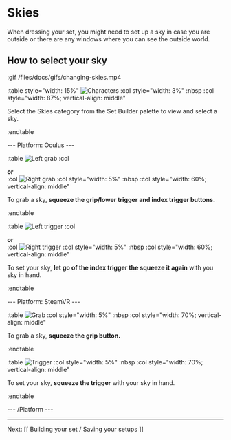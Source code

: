 # Skies

When dressing your set, you might need to set up a sky in case you are outside or there are any windows where you can see the outside world.

## How to select your sky

:gif /files/docs/gifs/changing-skies.mp4

:table style="width: 15%"
	![Characters](/files/docs/graphics/button_p-skies.png)
:col style="width: 3%"
	:nbsp
:col style="width: 87%; vertical-align: middle"

Select the Skies category from the Set Builder palette to view and select a sky.

:endtable

--- Platform: Oculus ---

:table
	![Left grab](/files/docs/graphics/Oculus-touch-alt_L-trigger_L-grip.png)
:col
	<div class="center middle"><b>or</b></div>
:col
	![Right grab](/files/docs/graphics/Oculus-touch_R-trigger_R-grip.png)
:col style="width: 5%"
	:nbsp
:col style="width: 60%; vertical-align: middle"

To grab a sky, **squeeze the grip/lower trigger and index trigger buttons.**

:endtable

:table
	![Left trigger](/files/docs/graphics/Oculus-touch_L-trigger_L-grip.png)
:col
	<div class="center middle"><b>or</b></div>
:col
	![Right trigger](/files/docs/graphics/Oculus-touch_R-trigger-f_R-grip.png)
:col style="width: 5%"
	:nbsp
:col style="width: 60%; vertical-align: middle"

To set your sky, **let go of the index trigger the squeeze it again** with you sky in hand.

:endtable

--- Platform: SteamVR ---

:table
	![Grab](/files/docs/graphics/Vive_grip.png)
:col style="width: 5%"
	:nbsp
:col style="width: 70%; vertical-align: middle"

To grab a sky, **squeeze the grip button.**

:endtable

:table
	![Trigger](/files/docs/graphics/Vive_grip-f_trigger.png)
:col style="width: 5%"
	:nbsp
:col style="width: 70%; vertical-align: middle"

To set your sky, **squeeze the trigger** with your sky in hand.

:endtable

--- /Platform ---

---

Next: [[ Building your set / Saving your setups ]]
